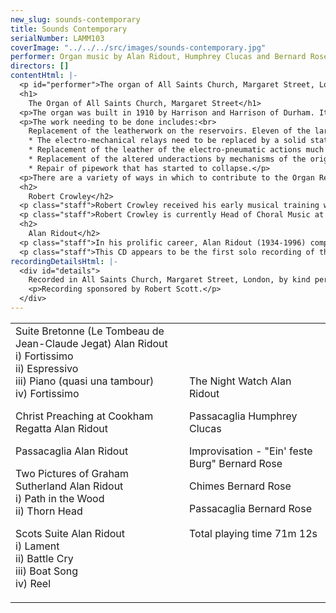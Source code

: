 ```yaml
---
new_slug: sounds-contemporary
title: Sounds Contemporary
serialNumber: LAMM103
coverImage: "../../../src/images/sounds-contemporary.jpg"
performer: Organ music by Alan Ridout, Humphrey Clucas and Bernard Rose
directors: []
contentHtml: |-
  <p id="performer">The organ of All Saints Church, Margaret Street, London played by Robert Crowley</p>
  <h1>
    The Organ of All Saints Church, Margaret Street</h1>
  <p>The organ was built in 1910 by Harrison and Harrison of Durham. It has four manuals and sixty five speaking stops. With the exception of major, though not comprehensive work in 1957 and some additional partial work in 1986, the organ stands today essentially as it was built. The instrument is a particularly fine example of Harrison's work in the years before the First World War. An Organ Restoration Appeal has recently been launched, with the aim of raising £346,625 in order to carry out essential work.</p>
  <p>The work needing to be done includes:<br>
    Replacement of the leatherwork on the reservoirs. Eleven of the large reservoirs (double-rise bellows) still have their original 1910 leather.<br>
    * The electro-mechanical relays need to be replaced by a solid state transmission. These relays are now functioning badly.<br>
    * Replacement of the leather of the electro-pneumatic actions much of which has perished causing the stop and key actions to malfunction.<br>
    * Replacement of the altered underactions by mechanisms of the original design.<br>
    * Repair of pipework that has started to collapse.</p>
  <p>There are a variety of ways in which to contribute to the Organ Restoration Appeal. For further details please contact : The Administrator, All Saints Organ Restoration Appeal, 7, Margaret Street, London W1N 8JQ</p>
  <h2>
    Robert Crowley</h2>
  <p class="staff">Robert Crowley received his early musical training with Martin Neary as a chorister at St. Margaret's Church, Westminster. He studied with Martindale Sidwell at the Royal Academy of Music, where he was awarded the Recital Diploma for Organ, also winning the Henry Richards and Frederick Keene Organ Prizes. He is particularly interested in contemporary music, and has commissioned pieces from a number of composers, including Alan Bush, Arnold Cooke and Humphrey Searle, as well as those featured here.</p>
  <p class="staff">Robert Crowley is currently Head of Choral Music at St. Columba's College, St Albans, and also conductor of the University of Luton Choir and Orchestra. He is married with four children and he enjoys reading novels and books on theology, as well as supporting Watford and Hitchin Town Football Clubs. This is his first solo CD.</p>
  <h2>
    Alan Ridout</h2>
  <p class="staff">In his prolific career, Alan Ridout (1934-1996) composed a total of fifteen operas (including several for children), eight symphonies, twenty five concertos for various instruments, eight string quartets and numerous shorter orchestral, choral and instrumental pieces. He studied with Gordon Jacob and Herbert Howells at the Royal College of Music, and subsequently with Peter Racine Fricker, Michael Tippett and Henk Badings (with a Netherlands Government Scholarship). Although he was not an avant garde composer, his interests were wide, ranging from medieval polyphony to electronic music and serialism; his Psalm for Sine Wave Generators (1959) was one of the first pieces of electronic music by an English composer. He also wrote a number of pieces in the 31-tone temperament, using microtones. Alan Ridout was a Professor of Theory and Composition at the Royal College of Music from 1960 to 1984, and he also taught at the Universities of Birmingham, Cambridge and London. Much of his church and organ music was written for performance at Canterbury Cathedral while Allan Wicks was Organist there, and he also taught at the Choir School, and then at the King's School, for many years. Alan Ridout moved to France towards the end of his life, settling in Vitré and then moving to Caen. He was received into the Roman Catholic Church at Ampleforth Abbey in 1994, being made an oblate of the Order of St. Benedict soon afterwards.</p>
  <p class="staff">This CD appears to be the first solo recording of the organ at All Saints, Margaret Street. Most of the music recorded here still awaits publication, and most of it has not been recorded before.</p>
recordingDetailsHtml: |-
  <div id="details">
    Recorded in All Saints Church, Margaret Street, London, by kind permission of the Vicar, Fr Alan Moses, the Churchwardens and Dr Harry Bramma, Organist and Director of Music.
    <p>Recording sponsored by Robert Scott.</p>
  </div>
---
```


<table class="tracktable">
  <tbody>
    <tr>
      <td class="column1">
        <span class="trackname">Suite Bretonne (Le Tombeau de Jean-Claude Jegat) </span> <span class="composer">Alan Ridout</span><br>
        <span class="trackname"> i) Fortissimo </span><br>
        <span class="trackname"> ii) Espressivo<br>
          iii) Piano (quasi una tambour)<br>
          iv) Fortissimo</span>
        <p><span class="trackname">Christ Preaching at Cookham Regatta </span> <span class="composer">Alan Ridout</span></p>
        <p><span class="trackname">Passacaglia </span> <span class="composer">Alan Ridout</span></p>
        <p><span class="trackname">Two Pictures of Graham Sutherland </span> <span class="composer">Alan Ridout</span><br>
          <span class="trackname"> i) Path in the Wood<br>
            ii) Thorn Head</span></p>
        <p><span class="trackname">Scots Suite </span> <span class="composer">Alan Ridout </span><br>
          <span class="trackname"> i) Lament<br>
            ii) Battle Cry<br>
            iii) Boat Song<br>
            iv) Reel</span></p>
      </td>
      <td class="column2">
        <span class="trackname">The Night Watch </span> <span class="composer">Alan Ridout </span>
        <p><span class="trackname">Passacaglia</span><span class="composer"> Humphrey Clucas</span></p>
        <p><span class="trackname">Improvisation - "Ein' feste Burg" </span> <span class="composer">Bernard Rose</span></p>
        <p>
          <span class="trackname">Chimes </span> <span class="composer">Bernard Rose</span></p>
        <p><span class="trackname">Passacaglia</span><span class="composer"> Bernard Rose</span><br>
          <span class="trackname"> </span><br>
          <span id="playingtime">Total playing time 71m 12s</span></p>
      </td>
    </tr>
  </tbody>
</table>
